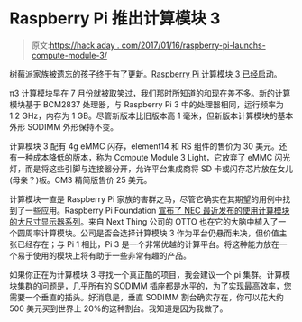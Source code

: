 # Raspberry Pi 推出计算模块 3

> 原文:[https://hack aday . com/2017/01/16/raspberry-pi-launchs-compute-module-3/](https://hackaday.com/2017/01/16/raspberry-pi-launches-compute-module-3/)

树莓派家族被遗忘的孩子终于有了更新。[Raspberry Pi 计算模块 3 已经启动](https://www.raspberrypi.org/blog/compute-module-3-launch/)。

π3 计算模块早在 7 月份就被取笑过，我们那时所知道的和现在差不多。新的计算模块基于 BCM2837 处理器，与 Raspberry Pi 3 中的处理器相同，运行频率为 1.2 GHz，内存为 1 GB。尽管新版本比旧版本高 1 毫米，但新版本计算模块的基本外形 SODIMM 外形保持不变。

计算模块 3 配有 4g eMMC 闪存，element14 和 RS 组件的售价为 30 美元。还有一种成本降低的版本，称为 Compute Module 3 Light，它放弃了 eMMC 闪光灯，而是将这些引脚与连接器分开，允许平台集成商将 SD 卡或闪存芯片放在女儿(母亲？)板。CM3 精简版售价 25 美元。

计算模块一直是 Raspberry Pi 家族的害群之马，尽管它确实在其期望的用例中找到了一些应用。Raspberry Pi Foundation [宣布了 NEC 最近发布的使用计算模块的大尺寸显示器系列](https://www.raspberrypi.org/blog/compute-module-nec-display-near-you/)。来自 Next Thing 公司的 OTTO 也在它的大脑中植入了一个圆周率计算模块。公司是否会选择计算模块 3 作为平台仍悬而未决，但价值主张已经存在；与 Pi 1 相比，Pi 3 是一个非常优越的计算平台。将这种能力放在一个易于使用的模块上将有助于一些非常有趣的产品。

如果你正在为计算模块 3 寻找一个真正酷的项目，我会建议一个 pi 集群。计算模块集群的问题是，几乎所有的 SODIMM 插座都是水平的，为了实现最高效率，您需要一个垂直的插头。好消息是，垂直 SODIMM 割台确实存在，你可以花大约 500 美元买到世界上 20%的这种割台。我知道是因为我做了。